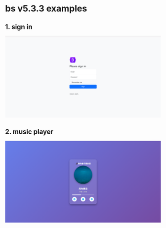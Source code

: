 # bs v5.3.3 examples

## 1. sign in 
![sign in](./sign-in/signin.png "sign in")

## 2. music player
![music player](./music-player/player.png "music player")